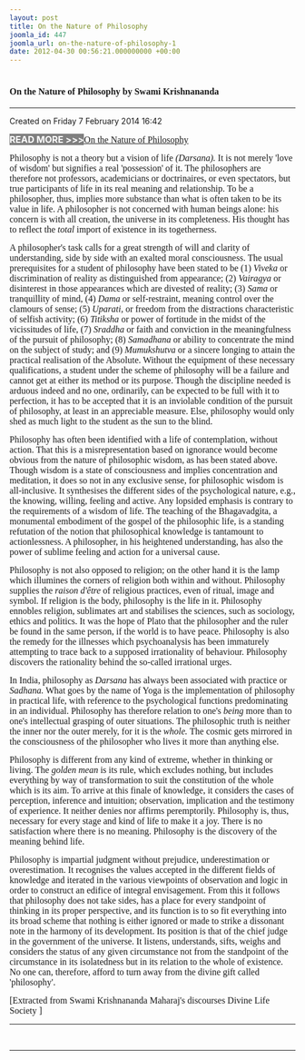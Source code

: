 ```yaml
---
layout: post
title: On the Nature of Philosophy
joomla_id: 447
joomla_url: on-the-nature-of-philosophy-1
date: 2012-04-30 00:56:21.000000000 +00:00
---
```

<h1 itemprop="name"><span style="font-size: 12pt; font-family: book antiqua,palatino;">On the Nature of Philosophy by Swami Krishnananda</span></h1>
<hr />
<p>Created on Friday 7 February 2014 16:42</p>
<div id="discText">
<div id="discText">
<div id="discText">
<div id="discText">
<div id="discText">
<div id="discText">
<div id="discText">
<div id="discText">
<div id="discText">
<div id="discText">
<div id="discText">
<div id="discText">
<div id="discText">
<p><span style="font-size: 12pt;"><span style="background-color: #ffffff; color: #333333;"><span style="background-color: #808080; color: #ffffff;"><strong>READ MORE &gt;&gt;&gt;</strong></span></span></span><a href="http://www.swami-krishnananda.org/disc/disc_102.html"><span style="font-size: 12pt; font-family: book antiqua,palatino;"></span></a><a href="http://www.swami-krishnananda.org/disc/disc_93.html"><span style="font-size: 12pt; font-family: book antiqua,palatino;"></span></a><a href="http://www.swami-krishnananda.org/disc/disc_199.html"><span style="font-size: 12pt; font-family: book antiqua,palatino;"></span></a><a href="http://www.swami-krishnananda.org/disc/disc_66.html"><span style="font-size: 12pt; font-family: book antiqua,palatino;">On the Nature of Philosophy</span></a></p>
<div id="discText">
<div id="discText">
<div id="discText">
<div id="discText">
<div id="discText">
<div id="discText">
<div id="discText">
<div id="discText">
<div id="discText">
<div id="discText">
<div id="discText">
<div id="discText">
<div id="discText">
<div id="discText">
<div id="discText2">
<div id="discText">
<div id="discText">
<div id="discText">
<div id="discText">
<div id="discText">
<div id="discText">
<div id="discText">
<div id="discText">
<div id="discText"><span itemprop="author" itemscope="" itemtype="http://schema.org/Person"><span itemprop="name"></span></span>
<div id="discText">
<div id="discText"><span itemprop="articleBody"><span itemprop="author" itemscope="" itemtype="http://schema.org/Person"><span itemprop="name"></span></span></span>
<div id="discText"><span itemprop="articleBody"><span itemprop="author" itemscope="" itemtype="http://schema.org/Person"><span itemprop="name"></span></span></span><span itemprop="author" itemscope="" itemtype="http://schema.org/Person"><span itemprop="name"></span></span>
<div id="discText">
<div id="discText">
<p><span style="font-size: 12pt; font-family: book antiqua,palatino;">Philosophy is not a theory but a vision of life <em>(Darsana).</em> It is not merely 'love of wisdom' but signifies a real 'possession' of it. The philosophers are therefore not professors, academicians or doctrinaires, or even spectators, but true participants of life in its real meaning and relationship. To be a philosopher, thus, implies more substance than what is often taken to be its value in life. A philosopher is not concerned with human beings alone: his concern is with all creation, the universe in its completeness. His thought has to reflect the <em>total </em>import of existence in its togetherness.</span></p>
<p><span style="font-size: 12pt; font-family: book antiqua,palatino;">A philosopher's task calls for a great strength of will and clarity of understanding, side by side with an exalted moral consciousness. The usual prerequisites for a student of philosophy have been stated to be (1) <em>Viveka</em> or discrimination of reality as distinguished from appearance; (2) <em>Vairagya</em> or disinterest in those appearances which are divested of reality; (3) <em>Sama</em> or tranquillity of mind, (4) <em>Dama</em> or self-restraint, meaning control over the clamours of sense; (5) <em>Uparati,</em> or freedom from the distractions characteristic of selfish activity; (6) <em>Titiksha</em> or power of fortitude in the midst of the vicissitudes of life, (7) <em>Sraddha</em> or faith and conviction in the meaningfulness of the pursuit of philosophy; (8) <em>Samadhana </em>or ability to concentrate the mind on the subject of study; and (9) <em>Mumukshutva </em>or a sincere longing to attain the practical realisation of the Absolute. Without the equipment of these necessary qualifications, a student under the scheme of philosophy will be a failure and cannot get at either its method or its purpose. Though the discipline needed is arduous indeed and no one, ordinarily, can be expected to be full with it to perfection, it has to be accepted that it is an inviolable condition of the pursuit of philosophy, at least in an appreciable measure. Else, philosophy would only shed as much light to the student as the sun to the blind.</span></p>
<p><span style="font-size: 12pt; font-family: book antiqua,palatino;">Philosophy has often been identified with a life of contemplation, without action. That this is a misrepresentation based on ignorance would become obvious from the nature of philosophic wisdom, as has been stated above. Though wisdom is a state of consciousness and implies concentration and meditation, it does so not in any exclusive sense, for philosophic wisdom is all-inclusive. It synthesises the different sides of the psychological nature, e.g., the knowing, willing, feeling and active. Any lopsided emphasis is contrary to the requirements of a wisdom of life. The teaching of the Bhagavadgita, a monumental embodiment of the gospel of the philosophic life, is a standing refutation of the notion that philosophical knowledge is tantamount to actionlessness. A philosopher, in his heightened understanding, has also the power of sublime feeling and action for a universal cause.</span></p>
<p><span style="font-size: 12pt; font-family: book antiqua,palatino;">Philosophy is not also opposed to religion; on the other hand it is the lamp which illumines the corners of religion both within and without. Philosophy supplies the <em>raison d'être</em> of religious practices, even of ritual, image and symbol. If religion is the body, philosophy is the life in it. Philosophy ennobles religion, sublimates art and stabilises the sciences, such as sociology, ethics and politics. It was the hope of Plato that the philosopher and the ruler be found in the same person, if the world is to have peace. Philosophy is also the remedy for the illnesses which psychoanalysis has been immaturely attempting to trace back to a supposed irrationality of behaviour. Philosophy discovers the rationality behind the so-called irrational urges.</span></p>
<p><span style="font-size: 12pt; font-family: book antiqua,palatino;">In India, philosophy as <em>Darsana</em> has always been associated with practice or <em>Sadhana.</em> What goes by the name of Yoga is the implementation of philosophy in practical life, with reference to the psychological functions predominating in an individual. Philosophy has therefore relation to one's <em>being </em>more than to one's intellectual grasping of outer situations. The philosophic truth is neither the inner nor the outer merely, for it is the <em>whole. </em>The cosmic gets mirrored in the consciousness of the philosopher who lives it more than anything else.</span></p>
<p><span style="font-size: 12pt; font-family: book antiqua,palatino;">Philosophy is different from any kind of extreme, whether in thinking or living. The <em>golden mean</em> is its rule, which excludes nothing, but includes everything by way of transformation to suit the constitution of the whole which is its aim. To arrive at this finale of knowledge, it considers the cases of perception, inference and intuition; observation, implication and the testimony of experience. It neither denies nor affirms peremptorily. Philosophy is, thus, necessary for every stage and kind of life to make it a joy. There is no satisfaction where there is no meaning. Philosophy is the discovery of the meaning behind life.</span></p>
<p><span style="font-size: 12pt; font-family: book antiqua,palatino;">Philosophy is impartial judgment without prejudice, underestimation or overestimation. It recognises the values accepted in the different fields of knowledge and iterated in the various viewpoints of observation and logic in order to construct an edifice of integral envisagement. From this it follows that philosophy does not take sides, has a place for every standpoint of thinking in its proper perspective, and its function is to so fit everything into its broad scheme that nothing is either ignored or made to strike a dissonant note in the harmony of its development. Its position is that of the chief judge in the government of the universe. It listens, understands, sifts, weighs and considers the status of any given circumstance not from the standpoint of the circumstance in its isolatedness but in its relation to the whole of existence. No one can, therefore, afford to turn away from the divine gift called 'philosophy'.</span></p>
</div>
</div>
<span style="font-size: 12pt; font-family: book antiqua,palatino;"></span>
<p class="subNoteDisc"><span style="font-size: 12pt; font-family: verdana,geneva;">[Extracted from Swami Krishnananda Maharaj's discourses Divine Life Society ]</span></p>
</div>
</div>
</div>
</div>
</div>
</div>
</div>
</div>
</div>
</div>
</div>
</div>
</div>
</div>
</div>
</div>
</div>
</div>
</div>
</div>
</div>
</div>
</div>
</div>
</div>
</div>
</div>
</div>
</div>
</div>
</div>
</div>
</div>
</div>
</div>
</div>
</div>
</div>
</div>
</div>
<hr />
<p>&nbsp;</p>
<hr />
<p>&nbsp;</p>
<div style="position: absolute; left: -40px; top: -25px; width: 1px; height: 1px; overflow: hidden;" data-mce-bogus="1" class="mcePaste" id="_mcePaste">
<h1>The Gospel of the Bhagavadgita</h1>
</div>
